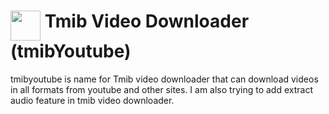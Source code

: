
# <img src="http://tmibyoutube.com/icon.png" width="48" align="top"> Tmib Video Downloader (tmibYoutube)
tmibyoutube is name for Tmib video downloader that can download videos in all formats from youtube and other sites. I am also trying to add extract audio feature in tmib video downloader.
